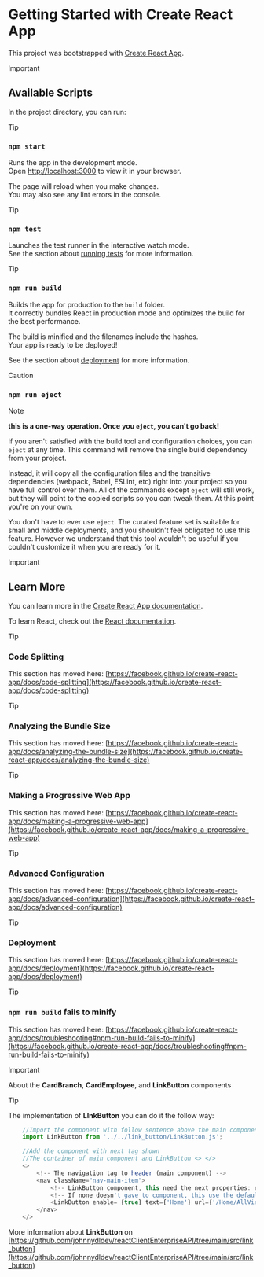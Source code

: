 # Getting Started with Create React App

This project was bootstrapped with [Create React App](https://github.com/facebook/create-react-app).

> [!IMPORTANT]
> ## Available Scripts

In the project directory, you can run:

> [!TIP]
> ### `npm start`

Runs the app in the development mode.\
Open [http://localhost:3000](http://localhost:3000) to view it in your browser.

The page will reload when you make changes.\
You may also see any lint errors in the console.

> [!TIP]
> ### `npm test`

Launches the test runner in the interactive watch mode.\
See the section about [running tests](https://facebook.github.io/create-react-app/docs/running-tests) for more information.

> [!TIP]
> ### `npm run build`

Builds the app for production to the `build` folder.\
It correctly bundles React in production mode and optimizes the build for the best performance.

The build is minified and the filenames include the hashes.\
Your app is ready to be deployed!

See the section about [deployment](https://facebook.github.io/create-react-app/docs/deployment) for more information.

> [!CAUTION]
### `npm run eject`

> [!NOTE]
**this is a one-way operation. Once you `eject`, you can't go back!**

If you aren't satisfied with the build tool and configuration choices, you can `eject` at any time. This command will remove the single build dependency from your project.

Instead, it will copy all the configuration files and the transitive dependencies (webpack, Babel, ESLint, etc) right into your project so you have full control over them. All of the commands except `eject` will still work, but they will point to the copied scripts so you can tweak them. At this point you're on your own.

You don't have to ever use `eject`. The curated feature set is suitable for small and middle deployments, and you shouldn't feel obligated to use this feature. However we understand that this tool wouldn't be useful if you couldn't customize it when you are ready for it.

> [!IMPORTANT]
> ## Learn More

You can learn more in the [Create React App documentation](https://facebook.github.io/create-react-app/docs/getting-started).

To learn React, check out the [React documentation](https://reactjs.org/).

> [!TIP]
> ### Code Splitting

This section has moved here: [https://facebook.github.io/create-react-app/docs/code-splitting](https://facebook.github.io/create-react-app/docs/code-splitting)

> [!TIP]
> ### Analyzing the Bundle Size

This section has moved here: [https://facebook.github.io/create-react-app/docs/analyzing-the-bundle-size](https://facebook.github.io/create-react-app/docs/analyzing-the-bundle-size)

> [!TIP]
> ### Making a Progressive Web App

This section has moved here: [https://facebook.github.io/create-react-app/docs/making-a-progressive-web-app](https://facebook.github.io/create-react-app/docs/making-a-progressive-web-app)

> [!TIP]
> ### Advanced Configuration

This section has moved here: [https://facebook.github.io/create-react-app/docs/advanced-configuration](https://facebook.github.io/create-react-app/docs/advanced-configuration)

> [!TIP]
> ### Deployment

This section has moved here: [https://facebook.github.io/create-react-app/docs/deployment](https://facebook.github.io/create-react-app/docs/deployment)

> [!TIP]
> ### `npm run build` fails to minify

This section has moved here: [https://facebook.github.io/create-react-app/docs/troubleshooting#npm-run-build-fails-to-minify](https://facebook.github.io/create-react-app/docs/troubleshooting#npm-run-build-fails-to-minify)

> [!IMPORTANT]
> About the **CardBranch**, **CardEmployee**, and **LinkButton** components 

> [!TIP]
> The implementation of **LInkButton** you can do it the follow way:

```javascript
    //Import the component with follow sentence above the main component with you've been work
    import LinkButton from '../../link_button/LinkButton.js';

    //Add the component with next tag shown
    //The container of main component and LinkButton <> </>
    <> 
        <!-- The navigation tag to header (main component) -->
        <nav className="nav-main-item">
            <!-- LinkButton component, this need the next properties: enable, text and url -->
            <!-- If none doesn't gave to component, this use the default properties. -->
            <LinkButton enable= {true} text={'Home'} url={'/Home/AllViews'} />
        </nav>
    </>

```
More information about **LinkButton** on [https://github.com/johnnydldev/reactClientEnterpriseAPI/tree/main/src/link_button](https://github.com/johnnydldev/reactClientEnterpriseAPI/tree/main/src/link_button)